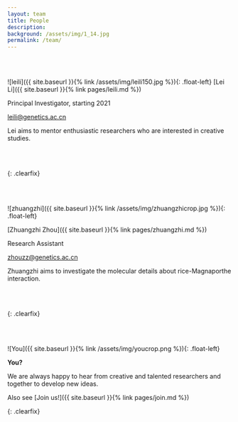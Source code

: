 ```yaml
---
layout: team
title: People
description: 
background: /assets/img/1_14.jpg
permalink: /team/
---
```

<br/>
<br/>

![leili]({{ site.baseurl }}{% link /assets/img/leili150.jpg %}){: .float-left}
[Lei Li]({{ site.baseurl }}{% link pages/leili.md %})
 
 
Principal Investigator, starting 2021
 
 
<leili@genetics.ac.cn>
 
 
Lei aims to mentor enthusiastic researchers who are interested in creative studies.

<br/>
<br/>

{: .clearfix}

<br/>
<br/>


![zhuangzhi]({{ site.baseurl }}{% link /assets/img/zhuangzhicrop.jpg %}){: .float-left}
 
 
[Zhuangzhi Zhou]({{ site.baseurl }}{% link pages/zhuangzhi.md %})
 
 
Research Assistant
 
 
<zhouzz@genetics.ac.cn>
 
 
Zhuangzhi aims to investigate the molecular details about rice-Magnaporthe interaction.

<br/>
<br/>

{: .clearfix}

<br/>
<br/>


![You]({{ site.baseurl }}{% link /assets/img/youcrop.png %}){: .float-left}
 
 
**You?**
 
 
 
We are always happy to hear from creative and talented researchers and together to develop new ideas. 
 
 
Also see [Join us!]({{ site.baseurl }}{% link pages/join.md %})

{: .clearfix}
